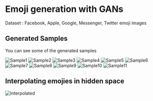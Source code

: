 # Emoji generation with GANs 

Dataset : Facebook, Apple, Google, Messenger, Twitter emoji images


## Generated Samples 

You can see some of the generated samples

![Sample1](http://uupload.ir/files/iwne_photo_2019-11-21_23-50-59.jpg) 
![Sample2](http://uupload.ir/files/msmr_photo_2019-11-21_23-51-15.jpg) 
![Sample3](http://uupload.ir/files/zo3p_photo_2019-11-21_23-51-18.jpg) 
![Sample4](http://uupload.ir/files/k0lj_photo_2019-11-21_23-51-25.jpg) 
![Sample5](http://uupload.ir/files/eg9m_photo_2019-11-21_23-51-28.jpg) 
![Sample6](http://uupload.ir/files/vb0s_photo_2019-11-21_23-51-32.jpg) 
![Sample7](http://uupload.ir/files/hccl_photo_2019-11-21_23-51-35.jpg) 
![Sample8](http://uupload.ir/files/ecu6_photo_2019-11-21_23-51-39.jpg) 
![Sample9](http://uupload.ir/files/bgin_photo_2019-11-21_23-51-43.jpg) 
![Sample10](http://uupload.ir/files/33ic_photo_2019-11-21_23-51-47.jpg) 
![Sample11](http://uupload.ir/files/dirv_photo_2019-11-21_23-51-51.jpg)

## Interpolating emojies in hidden space

![Interpolated](http://uupload.ir/files/c2he_hidden_space.jpg)


